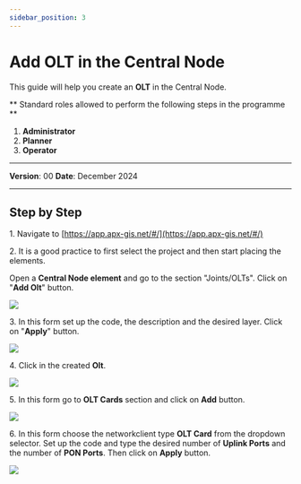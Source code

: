 ```yaml
---
sidebar_position: 3
---
```


# Add OLT in the Central Node

This guide will help you create an **OLT** in the Central Node.

** Standard roles allowed to perform the following steps in the programme **

1.	**Administrator**
2.  **Planner**
3.  **Operator**

------------

**Version**: 00
**Date**: December 2024

------------
## **Step by Step**


1\. Navigate to [https://app.apx-gis.net/#/](https://app.apx-gis.net/#/)


2\. It is a good practice to first select the project and then start placing the elements.

Open a **Central Node element** and go to the section "Joints/OLTs". Click on "**Add Olt**" button.

![](/img/6.Elements/add_olt_1.png)

3\. In this form set up the code, the description and the desired layer. Click on "**Apply**" button.

![](/img/6.Elements/add_olt_2.png)

4\. Click in the created **Olt**.

![](/img/6.Elements/add_olt_3.png)

5\. In this form go to **OLT Cards** section and click on **Add** button.

![](/img/6.Elements/add_olt_4.png)

6\. In this form choose the networkclient type **OLT Card** from the dropdown selector. Set up the code and type the desired number of **Uplink Ports** and the number of **PON Ports**. Then click on **Apply** button.

![](/img/6.Elements/add_olt_5.png)